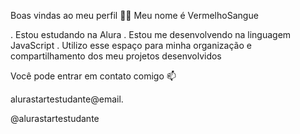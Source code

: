 Boas vindas ao meu perfil 💙💙
Meu nome é VermelhoSangue

. Estou estudando na Alura
. Estou me desenvolvendo na linguagem JavaScript
. Utilizo esse espaço para minha organização e compartilhamento dos meu projetos desenvolvidos

Você pode entrar em contato comigo 📫

alurastartestudante@email.

@alurastartestudante



